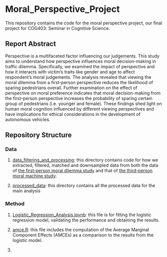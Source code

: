 # Moral_Perspective_Project

This repository contains the code for the moral perspective project, our final project for COG403: Seminar in Cognitive Science.

## Report Abstract

Perspective is a multifaceted factor influencing our judgements. This study aims to understand how perspective influences moral decision-making in traffic dilemma. Specifically, we examined the impact of perspective and how it interacts with victim’s traits like gender and age to affect respondent’s moral judgements. The analysis revealed that viewing the moral dilemma from a first-person perspective reduces the likelihood of sparing pedestrians overall. Further examination on the effect of perspective on moral preference indicates that moral decision-making from the first-person perspective increases the probability of sparing certain group of pedestrians (i.e. younger and female). These findings shed light on human moral cognition influenced by different viewing perspectives and have implications for ethical considerations in the development of autonomous vehicles.


## Repository Structure


### Data
1. [data_filtering_and_processing](data_filtering_and_processing/): this directory contains code for how we extracted, filtered, matched and downsampled data from both the data of [the first-person moral dilemma study](https://doi.org/10.1371/journal.pone.0223108) and that of [the third-person moral machine study](https://www.nature.com/articles/s41586-018-0637-6#MOESM1).

2. [processed_data](processed_data): this directory contains all the processed data for the main analysis


### Method

1. [Logistic_Regression_Analysis.ipynb](Logistic_Regression_Analysis.ipynb): this file is for fitting the logistic regression model, validating the performance and obtaining the results.

2. [amce.R](amce.R): this file includes the computation of the Average Marginal Component Effects (AMCEs) as a comparison to the results from the logistic model.

3. 
